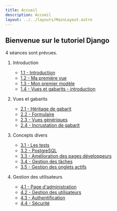 ```yaml
---
title: Accueil
description: Accueil
layout: ../../layouts/MainLayout.astro
---
```


## Bienvenue sur le tutoriel Django

4 séances sont prévues.

1. Introduction

	* [1.1 - Introduction](/erpg5-django/fr/django/introduction)
	* [1.2 - Ma première vue](/erpg5-django/fr/django/first-view)
	* [1.3 - Mon premier modèle](/erpg5-django/fr/django/first-model)
	* [1.4 - Vues et gabarits - introduction](/erpg5-django/fr/django/view-templates-intro)

1. Vues et gabarits

	* [2.1 - Héritage de gabarit](/erpg5-django/fr/django/template-inheritance)
	* [2.2 - Formulaire](/erpg5-django/fr/django/forms)
	* [2.3 - Vues génériques](/erpg5-django/fr/django/generic-views)
	* [2.4 - Incrustation de gabarit](/erpg5-django/fr/django/template-include)

1. Concepts divers

	* [3.1 - Les tests](/erpg5-django/fr/django/tests)
	* [3.2 - PostgreSQL](/erpg5-django/fr/django/postgresql)
	* [3.3 - Amélioration des pages développeurs](/erpg5-django/fr/django/developer-improvement)
	* [3.4 - Gestion des tâches](/erpg5-django/fr/django/tasks-management)
	* [3.5 - Gestion des onglets actifs](/erpg5-django/fr/django/tab-management)

1. Gestion des utilisateurs

    * [4.1 - Page d'administration](/erpg5-django/fr/django/admin-page)
    * [4.2 - Gestion des utilisateurs](/erpg5-django/fr/django/user-management)
    * [4.3 - Authentification](/erpg5-django/fr/django/authentification)
    * [4.4 - Sécurité](/erpg5-django/fr/django/security)